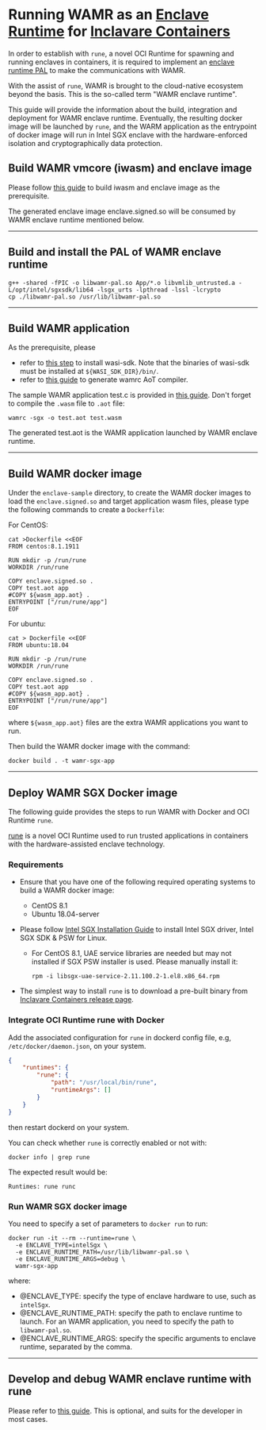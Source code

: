 # Running WAMR as an [Enclave Runtime](https://github.com/alibaba/inclavare-containers/blob/master/docs/design/terminology.md#enclave-runtime) for [Inclavare Containers](https://github.com/alibaba/inclavare-containers)

In order to establish with `rune`, a novel OCI Runtime for spawning and running enclaves in containers, it is required to implement an [enclave runtime PAL](https://github.com/alibaba/inclavare-containers/blob/master/docs/design/terminology.md#enclave-runtime-pal) to make the communications with WAMR.

With the assist of `rune`, WAMR is brought to the cloud-native ecosystem beyond the basis. This is the so-called term "WAMR enclave runtime".

This guide will provide the information about the build, integration and deployment for WAMR enclave runtime. Eventually, the resulting docker image will be launched by `rune`, and the WARM application as the entrypoint of docker image will run in Intel SGX enclave with the hardware-enforced isolation and cryptographically data protection.

## Build WAMR vmcore (iwasm) and enclave image

Please follow [this guide](https://github.com/bytecodealliance/wasm-micro-runtime/blob/main/doc/linux_sgx.md#build-wamr-vmcore-iwasm-for-linux-sgx) to build iwasm and enclave image as the prerequisite.

The generated enclave image enclave.signed.so will be consumed by WAMR enclave runtime mentioned below.

---

## Build and install the PAL of WAMR enclave runtime

```shell
g++ -shared -fPIC -o libwamr-pal.so App/*.o libvmlib_untrusted.a -L/opt/intel/sgxsdk/lib64 -lsgx_urts -lpthread -lssl -lcrypto
cp ./libwamr-pal.so /usr/lib/libwamr-pal.so
```

---

## Build WAMR application

As the prerequisite, please
- refer to [this step](https://github.com/bytecodealliance/wasm-micro-runtime/blob/main/doc/build_wasm_app.md#prepare-wasm-building-environments) to install wasi-sdk. Note that the binaries of wasi-sdk must be installed at `${WASI_SDK_DIR}/bin/`.
- refer to [this guide](https://github.com/bytecodealliance/wasm-micro-runtime#build-wamrc-aot-compiler) to generate wamrc AoT compiler.

The sample WAMR application test.c is provided in [this guide](https://github.com/bytecodealliance/wasm-micro-runtime/blob/main/doc/build_wasm_app.md#build-wasm-applications). Don't forget to compile the `.wasm` file to `.aot` file:
```shell
wamrc -sgx -o test.aot test.wasm
```

The generated test.aot is the WAMR application launched by WAMR enclave runtime.

---

## Build WAMR docker image

Under the `enclave-sample` directory, to create the WAMR docker images to load the `enclave.signed.so` and target application wasm files, please type the following commands to create a `Dockerfile`:

For CentOS:

```shell
cat >Dockerfile <<EOF
FROM centos:8.1.1911

RUN mkdir -p /run/rune
WORKDIR /run/rune

COPY enclave.signed.so .
COPY test.aot app
#COPY ${wasm_app.aot} .
ENTRYPOINT ["/run/rune/app"]
EOF
```

For ubuntu:

```shell
cat > Dockerfile <<EOF
FROM ubuntu:18.04

RUN mkdir -p /run/rune
WORKDIR /run/rune

COPY enclave.signed.so .
COPY test.aot app
#COPY ${wasm_app.aot} .
ENTRYPOINT ["/run/rune/app"]
EOF
```

where `${wasm_app.aot}` files are the extra WAMR applications you want to run.

Then build the WAMR docker image with the command:

```shell
docker build . -t wamr-sgx-app
```

---

## Deploy WAMR SGX Docker image

The following guide provides the steps to run WAMR with Docker and OCI Runtime `rune`.

[rune](https://github.com/alibaba/inclavare-containers/tree/master/rune) is a novel OCI Runtime used to run trusted applications in containers with the hardware-assisted enclave technology.

### Requirements

- Ensure that you have one of the following required operating systems to build a WAMR docker image:

  - CentOS 8.1
  - Ubuntu 18.04-server

- Please follow [Intel SGX Installation Guide](https://download.01.org/intel-sgx/sgx-linux/2.11/docs/Intel_SGX_Installation_Guide_Linux_2.11_Open_Source.pdf) to install Intel SGX driver, Intel SGX SDK & PSW for Linux.

  - For CentOS 8.1, UAE service libraries are needed but may not installed if SGX PSW installer is used. Please manually install it:

    ```shell
    rpm -i libsgx-uae-service-2.11.100.2-1.el8.x86_64.rpm
    ```

- The simplest way to install `rune` is to download a pre-built binary from [Inclavare Containers release page](https://github.com/alibaba/inclavare-containers/releases).

### Integrate OCI Runtime rune with Docker

Add the associated configuration for `rune` in dockerd config file, e.g, `/etc/docker/daemon.json`, on your system.

```json
{
	"runtimes": {
		"rune": {
			"path": "/usr/local/bin/rune",
			"runtimeArgs": []
		}
	}
}
```

then restart dockerd on your system.

You can check whether `rune` is correctly enabled or not with:

```
docker info | grep rune
```

The expected result would be:

```
Runtimes: rune runc
```

### Run WAMR SGX docker image

You need to specify a set of parameters to `docker run` to run:

```shell
docker run -it --rm --runtime=rune \
  -e ENCLAVE_TYPE=intelSgx \
  -e ENCLAVE_RUNTIME_PATH=/usr/lib/libwamr-pal.so \
  -e ENCLAVE_RUNTIME_ARGS=debug \
  wamr-sgx-app
```

where:

- @ENCLAVE_TYPE: specify the type of enclave hardware to use, such as `intelSgx`.
- @ENCLAVE_RUNTIME_PATH: specify the path to enclave runtime to launch. For an WAMR application, you need to specify the path to `libwamr-pal.so`.
- @ENCLAVE_RUNTIME_ARGS: specify the specific arguments to enclave runtime, separated by the comma.

---

## Develop and debug WAMR enclave runtime with rune

Please refer to [this guide](https://github.com/leyao-daily/wasm-micro-runtime/blob/main/product-mini/platforms/linux-sgx/enclave-sample/App/wamr-bundle.md). This is optional, and suits for the developer in most cases.
